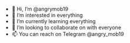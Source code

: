 - 👋 Hi, I’m @angrymob19
- 👀 I’m interested in everything
- 🌱 I’m currently learning everything
- 💞️ I’m looking to collaborate on with everyone
- 📫 You can reach on Telegram @angry_mob19

<!---
angrymob19/angrymob19 is a ✨ special ✨ repository because its `README.md` (this file) appears on your GitHub profile.
You can click the Preview link to take a look at your changes.
--->

